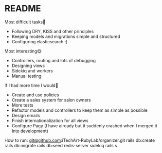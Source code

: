 # README

Most difficult tasks👻
- Following DRY, KISS and other principles 
- Keeping models and migrations simple and structured 
- Configuring elasticsearch :)

Most interesting😋
- Controllers, routing and lots of debugging
- Designing views 
- Sidekiq and workers 
- Manual testing

If I had more time I would🥸
- Create and use policies 
- Create a sales system for salon owners
- More tests 
- Refactor models and controllers to keep them as simple as possible 
- Design emails
- Finish internationalization for all views
- Configure Pagy (I have already but it suddenly crashed when I merged it into development)

How to run: 
git@github.com:iTechArt-RubyLab/organizer.git
rails db:create
rails db:migrate
rails db:seed
redis-server
sidekiq
rails s